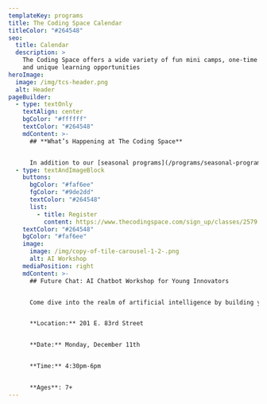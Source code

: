 ```yaml
---
templateKey: programs
title: The Coding Space Calendar
titleColor: "#264548"
seo:
  title: Calendar
  description: >
    The Coding Space offers a wide variety of fun mini camps, one-time events,
    and unique learning opportunities
heroImage:
  image: /img/tcs-header.png
  alt: Header
pageBuilder:
  - type: textOnly
    textAlign: center
    bgColor: "#ffffff"
    textColor: "#264548"
    mdContent: >-
      ## **What’s Happening at The Coding Space**


      In addition to our [seasonal programs](/programs/seasonal-programs), The Coding Space offers a wide variety of fun and educational camps, workshops, and special events. See what’s coming up and how your child can get involved.
  - type: textAndImageBlock
    buttons:
      bgColor: "#faf6ee"
      fgColor: "#9de2dd"
      textColor: "#264548"
      list:
        - title: Register
          content: https://www.thecodingspace.com/sign_up/classes/2579
    textColor: "#264548"
    bgColor: "#faf6ee"
    image:
      image: /img/copy-of-tile-carousel-1-2-.png
      alt: AI Workshop
    mediaPosition: right
    mdContent: >-
      ## Future Chat: AI Chatbot Workshop for Young Innovators


      Come dive into the realm of artificial intelligence by building your very own chatbot! We'll show your child how using Scratch and the magic of Natural Language Processing (NLP). Who knows, their chatbot might just become the talk of the digital town! 🚀🤖💬


      **L﻿ocation:** 201 E. 83rd Street


      **D﻿ate:** Monday, December 11th


      **Time:** 4:30pm-6pm


      **A﻿ges**: 7+
---
```

